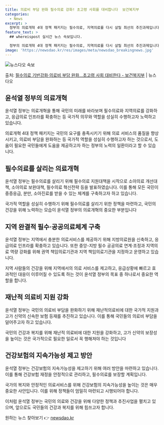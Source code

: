 ```yaml
---
title: 의료비 부담 완화 필수의료 강화! 초고령 사회를 대비합니다  보건복지부
categories:
  - News
excerpt: >
  정부의 의료개혁 4대 정책 패키지는 필수의료, 지역의료를 다시 살릴 최선의 추진과제입니다. 지금이 의료개혁을…
feature_text: >
  ## whereispost 실시간 뉴스 속보입니다.

  정부의 의료개혁 4대 정책 패키지는 필수의료, 지역의료를 다시 살릴 최선의 추진과제입니다. 지금이 의료개혁을…
image: 'https://newsdao.kr/res/images/meta/newsdao_breakingnews.jpg'
---
```


![뉴스다오 속보](https://newsdao.kr/res/images/meta/newsdao_breakingnews.jpg)

<p>출처: <a href="https://newsdao.kr/3772" rel="dofollow">필수의료 기반강화·의료비 부담 완화…초고령 사회 대비한다 - 보건복지부</a> | 뉴스다오</p>

<h2 data-ke-size="size26">윤석열 정부의 의료개혁</h2>
윤석열 정부는 의료개혁을 통해 국민의 미래를 바라보며 필수의료와 지역의료를 강화하고, 응급의료 인프라를 확충하는 등 국가적 의무와 역할을 성실히 수행하고자 노력하고 있습니다.

<p data-ke-size="size16">의료개혁 4대 정책 패키지는 국민의 요구를 충족시키기 위해 의료 서비스의 품질을 향상시키고, 의료비 부담을 완화하는 등 국가적 역할을 성실히 수행하고자 하는 것으로서, 도움이 필요한 국민들에게 도움을 제공하고자 하는 정부의 노력의 일환이라고 할 수 있습니다.</p>

<h2 data-ke-size="size24">필수의료를 살리는 의료개혁</h2>
윤석열 정부는 필수의료를 살리기 위해 필수의료 지원대책을 시작으로 소아의료 개선대책, 소아의료 보완대책, 필수의료 혁신전략 등을 발표하였습니다. 이를 통해 모든 국민이 중증응급, 분만, 소아진료를 받을 수 있는 체계를 구축하고자 하고 있습니다.

<p data-ke-size="size16">국가적 역할을 성실히 수행하기 위해 필수의료를 살리기 위한 정책을 마련하고, 국민의 건강을 위해 노력하는 모습이 윤석열 정부의 의료개혁의 중요한 부분입니다</p>

<h2 data-ke-size="size24">지역 완결적 필수·공공의료체계 구축</h2>
윤석열 정부는 지역에서 충분한 의료서비스를 제공하기 위해 지방의료원을 신축하고, 응급의료 인프라를 확충하고 있습니다. 또한 중앙-지방 필수 공공의료 연계·조정과 지역의료 역량 강화를 위해 권역 책임의료기관과 지역 책임의료기관을 지정하고 운영하고 있습니다.

<p data-ke-size="size16">지역 사람들의 건강을 위해 지역에서의 의료 서비스를 제고하고, 응급상황에 빠르고 효과적인 대응이 이루어질 수 있도록 하는 것이 윤석열 정부의 목표 중 하나로서 중요한 역할을 합니다.</p>

<h2 data-ke-size="size24">재난적 의료비 지원 강화</h2>
윤석열 정부는 국민의 의료비 부담을 완화하기 위해 재난적의료비에 대한 국가적 지원과 고가 신약의 신속한 보험 등재를 추진하고 있습니다. 이를 통해 국민들의 의료비 부담을 덜어주고자 하고 있습니다.

<p data-ke-size="size16">국민의 건강과 복지를 위해 재난적 의료비에 대한 지원을 강화하고, 고가 신약의 보장성을 높이는 것은 국가적으로 필요한 일로서 꼭 행해져야 하는 것입니다</p>

<h2 data-ke-size="size24">건강보험의 지속가능성 제고 방안</h2>
윤석열 정부는 건강보험의 지속가능성을 제고하기 위해 여러 방안을 마련하고 있습니다. 이를 통해 건강보험 재정을 안정적으로 관리하고, 필수의료를 보장할 계획입니다.

<p data-ke-size="size16">국가의 복지와 안정적인 의료서비스를 위해 건강보험의 지속가능성을 높이는 것은 매우 중요한 사안입니다. 이를 위해 정책들이 엄밀히 마련되고 시행되어야 합니다.</p>

이처럼 윤석열 정부는 국민의 의료와 건강을 위해 다양한 정책과 추진사업을 펼치고 있으며, 앞으로도 국민들의 건강과 복지를 위해 힘쓰고자 합니다. 

원하는 뉴스 찾아보기 👉 <a href="https://newsdao.kr" rel="dofollow">newsdao.kr</a>


